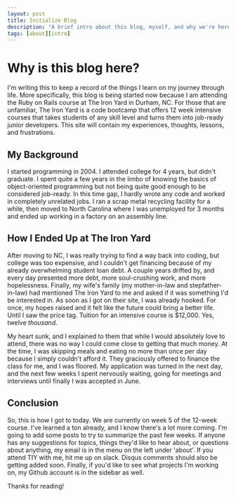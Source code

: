 ```yaml
---
layout: post
title: Initialize Blog
description: "A brief intro about this blog, myself, and why we're here."
tags: [about][intro]
---
```


# Why is this blog here?

I'm writing this to keep a record of the things I learn on my journey through life. More specifically, this blog is being started now because I am attending the Ruby on Rails course at The Iron Yard in Durham, NC. For those that are unfamiliar, The Iron Yard is a code bootcamp that offers 12 week intensive courses that takes students of any skill level and turns them into job-ready junior developers. This site will contain my experiences, thoughts, lessons, and frustrations.

## My Background

I started programming in 2004. I attended college for 4 years, but didn't graduate. I spent quite a few years in the limbo of knowing the basics of object-oriented programming but not being quite good enough to be considered job-ready. In this time gap, I hardly wrote any code and worked in completely unrelated jobs. I ran a scrap metal recycling facility for a while, then moved to North Carolina where I was unemployed for 3 months and ended up working in a factory on an assembly line.


## How I Ended Up at The Iron Yard

After moving to NC, I was really trying to find a way back into coding, but college was too expensive, and I couldn't get financing because of my already overwhelming student loan debt. A couple years drifted by, and every day presented more debt, more soul-crushing work, and more hopelessness. Finally, my wife's family (my mother-in-law and stepfather-in-law) had mentioned The Iron Yard to me and asked if it was something I'd be interested in. As soon as I got on their site, I was already hooked. For once, my hopes raised and it felt like the future could bring a better life. Until I saw the price tag. Tuition for an intensive course is $12,000. Yes, twelve *thousand*.

My heart sunk, and I explained to them that while I would absolutely love to attend, there was no way I could come close to getting that much money. At the time, I was skipping meals and eating no more than once per day because I simply couldn't afford it. They graciously offered to finance the class for me, and I was floored. My application was turned in the next day, and the next few weeks I spent nervously waiting, going for meetings and interviews until finally I was accepted in June.

## Conclusion

So, this is how I got to today. We are currently on week 5 of the 12-week course. I've learned a ton already, and I know there's a lot more coming. I'm going to add some posts to try to summarize the past few weeks. If anyone has any suggestions for topics, things they'd like to hear about, or questions about anything, my email is in the menu on the left under 'about'. If you attend TIY with me, hit me up on slack. Disqus comments should also be getting added soon. Finally, if you'd like to see what projects I'm working on, my Github account is in the sidebar as well.

Thanks for reading!

